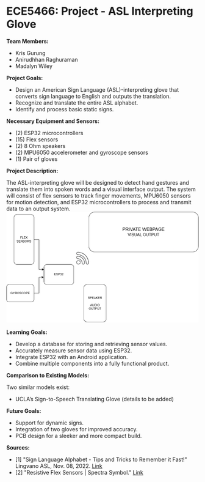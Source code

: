 # ECE5466: Project - ASL Interpreting Glove

**Team Members:**

* Kris Gurung
* Anirudhhan Raghuraman
* Madalyn Wiley

**Project Goals:**

* Design an American Sign Language (ASL)-interpreting glove that converts sign language to English and outputs the translation.
* Recognize and translate the entire ASL alphabet.
* Identify and process basic static signs.


**Necessary Equipment and Sensors:**

* (2) ESP32 microcontrollers
* (15) Flex sensors
* (2) 8 Ohm speakers
* (2) MPU6050 accelerometer and gyroscope sensors
* (1) Pair of gloves

**Project Description:**

The ASL-interpreting glove will be designed to detect hand gestures and translate them into spoken words and a visual interface output. The system will consist of flex sensors to track finger movements, MPU6050 sensors for motion detection, and ESP32 microcontrollers to process and transmit data to an output system.
![Glove Prototype](Sources/flowchart.png)

**Learning Goals:**

* Develop a database for storing and retrieving sensor values.
* Accurately measure sensor data using ESP32.
* Integrate ESP32 with an Android application.
* Combine multiple components into a fully functional product.

**Comparison to Existing Models:**

Two similar models exist:

* UCLA’s Sign-to-Speech Translating Glove (details to be added)


**Future Goals:**

* Support for dynamic signs.
* Integration of two gloves for improved accuracy.
* PCB design for a sleeker and more compact build.

**Sources:**

* [1] "Sign Language Alphabet - Tips and Tricks to Remember it Fast!" Lingvano ASL, Nov. 08, 2022. [Link](https://lingvano.com/blog/en/sign-language/alphabet/)
* [2] "Resistive Flex Sensors | Spectra Symbol." [Link](https://www.spectrasymbol.com/flex-sensor)

